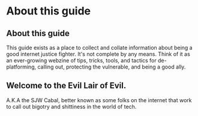 # About this guide

## About this guide

This guide exists as a place to collect and collate information about being a good internet justice fighter. It's not complete by any means. Think of it as an ever-growing webzine of tips, tricks, tools, and tactics for de-platforming, calling out, protecting the vulnerable, and being a good ally.

## Welcome to the Evil Lair of Evil.

A.K.A the SJW Cabal, better known as some folks on the internet that work to call out bigotry and shittiness in the world of tech.



